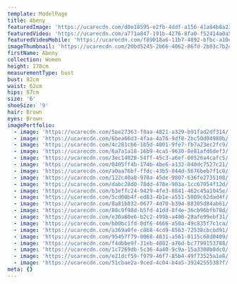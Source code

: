```yaml
---
template: ModelPage
title: Abeny
featuredImage: 'https://ucarecdn.com/d0e18595-e2fb-4ddf-a156-41a84b8a23e8/'
featuredVideo: 'https://ucarecdn.com/a771a847-191b-4276-8fa0-f52414a0a5a3/'
featuredVideoMobile: 'https://ucarecdn.com/f89018a6-11b7-4892-bfbc-a10ebba82fe9/'
imageThumbnail: 'https://ucarecdn.com/20bd5245-2b66-4062-86fd-2b03c7b24c09/'
firstName: Abeny
collection: Women
height: 178cm
measurementType: bust
bust: 82cm
waist: 62cm
hips: 87cm
size: '6'
shoeSize: '9'
hair: Brown
eyes: Brown
imagePortfolio:
  - image: 'https://ucarecdn.com/5ee27363-f8aa-4821-a329-b91fad2df314/'
  - image: 'https://ucarecdn.com/6bea66d3-4faa-4a76-9df8-2bc50d04980b/'
  - image: 'https://ucarecdn.com/4c281cb6-1b5d-4001-9fe7-fb7a23ec2fc9/'
  - image: 'https://ucarecdn.com/6a7a1a18-16b9-4ca5-9630-8e81afd6def3/'
  - image: 'https://ucarecdn.com/3ec14028-54ff-45c3-a6ef-00526a4cafc5/'
  - image: 'https://ucarecdn.com/0405ff4b-174b-4be6-a132-040dc7527c21/'
  - image: 'https://ucarecdn.com/a0aa76bf-ffdc-43b5-844d-5676beb7f1c0/'
  - image: 'https://ucarecdn.com/122c40a8-970a-45de-9807-636fe2735108/'
  - image: 'https://ucarecdn.com/dabc28d0-78dd-478e-903a-1cc67054f12d/'
  - image: 'https://ucarecdn.com/b3effc24-9429-4fe3-8841-462c45a1045e/'
  - image: 'https://ucarecdn.com/5cd00b4f-ed83-4b1e-a551-5009c62dad4f/'
  - image: 'https://ucarecdn.com/8a81b832-0677-4d70-b394-88305d84ab61/'
  - image: 'https://ucarecdn.com/80c9f98d-b5fd-41dd-8f4e-36cb96bfb78d/'
  - image: 'https://ucarecdn.com/e30a80e6-b2c2-499b-a488-28afe99ebf31/'
  - image: 'https://ucarecdn.com/b00bc1fd-0df6-4666-a50a-49c835f7c1ca/'
  - image: 'https://ucarecdn.com/a369a0fe-c8b8-4cd9-8563-72538cbcbd91/'
  - image: 'https://ucarecdn.com/95457f79-0068-4831-a561-0115c68d0409/'
  - image: 'https://ucarecdn.com/f4dbbe9f-31eb-4082-a76d-bc7799153788/'
  - image: 'https://ucarecdn.com/1c7269db-5c36-4a40-9c9a-15a3308b8dc0/'
  - image: 'https://ucarecdn.com/e21dcf59-f979-46f7-85b4-49f73525a1e8/'
  - image: 'https://ucarecdn.com/51cbae2a-9ced-4c04-b4a5-39242555387f/'
meta: {}
---
```


